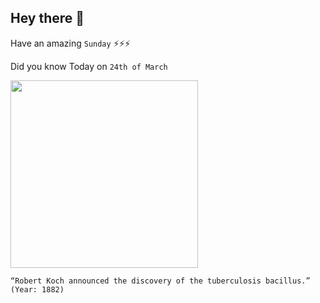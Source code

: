 ## Hey there 👋
Have an amazing `Sunday` ⚡⚡⚡

Did you know Today on `24th of March`
 
 [<img src="https://pbs.twimg.com/media/D2ZUoAkXQAA2wJq.jpg" width="300" />](https://www.cdc.gov/mmwr/preview/mmwrhtml/00000222.htm#:~:text=of%20e%2Dmail.-,Historical%20Perspectives%20Centennial%3A%20Koch's%20Discovery%20of%20the%20Tubercle%20Bacillus,of%20Tuberculosis) 
 ```
“Robert Koch announced the discovery of the tuberculosis bacillus.” (Year: 1882)
```
